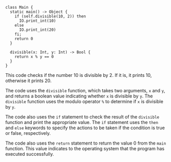```cool
class Main {
  static main() -> Object {
    if (self.divisible(10, 2)) then
      IO.print_int(10)
    else
      IO.print_int(20)
    fi;
    return 0
  }

  divisible(x: Int, y: Int) -> Bool {
    return x % y == 0
  }
}
```

This code checks if the number 10 is divisible by 2. If it is, it prints 10, otherwise it prints 20.

The code uses the `divisible` function, which takes two arguments, `x` and `y`, and returns a boolean value indicating whether `x` is divisible by `y`. The `divisible` function uses the modulo operator `%` to determine if `x` is divisible by `y`.

The code also uses the `if` statement to check the result of the `divisible` function and print the appropriate value. The `if` statement uses the `then` and `else` keywords to specify the actions to be taken if the condition is true or false, respectively.

The code also uses the `return` statement to return the value 0 from the `main` function. This value indicates to the operating system that the program has executed successfully.
